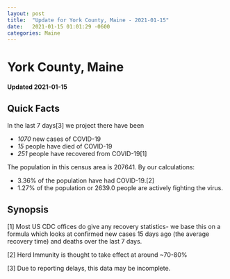 ```yaml
---
layout: post
title:  "Update for York County, Maine - 2021-01-15"
date:   2021-01-15 01:01:29 -0600
categories: Maine
---
```


# York County, Maine
#### Updated 2021-01-15

## Quick Facts

In the last 7 days[3] we project there have been
- *1070* new cases of COVID-19
- *15* people have died of COVID-19
- *251* people have recovered from COVID-19[1]

The population in this census area is 207641. By our calculations:
- 3.36% of the population have had COVID-19.[2]
- 1.27% of the population or 2639.0 people are actively fighting the virus.

## Synopsis




[1] Most US CDC offices do give any recovery statistics- we base this on a formula which looks at confirmed new cases
15 days ago (the average recovery time) and deaths over the last 7 days.

[2] Herd Immunity is thought to take effect at around ~70-80%

[3] Due to reporting delays, this data may be incomplete.
 
    